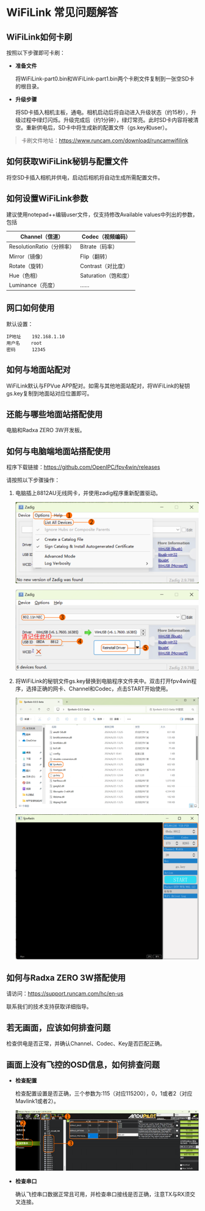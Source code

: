 # WiFiLink 常见问题解答

## WiFiLink如何卡刷

按照以下步骤即可卡刷：

- **准备文件**

  将WiFiLink-part0.bin和WiFiLink-part1.bin两个卡刷文件复制到一张空SD卡的根目录。

- **升级步骤**

  将SD卡插入相机主板，通电。相机启动后将自动进入升级状态（约15秒），升级过程中绿灯闪烁。升级完成后（约1分钟），绿灯常亮。此时SD卡内容将被清空。重新供电后，SD卡中将生成新的配置文件（gs.key和user）。

> 卡刷文件地址：https://www.runcam.com/download/runcamwifilink

## 如何获取WiFiLink秘钥与配置文件

将空SD卡插入相机并供电，启动后相机将自动生成所需配置文件。

## 如何设置WiFiLink参数

建议使用notepad++编辑user文件，仅支持修改Available values中列出的参数，包括

|Channel（信道）          |Codec（视频编码）    |
|------------------------|--------------------|
|ResolutionRatio（分辨率）|Bitrate（码率）     |
|Mirror（镜像）           |Flip（翻转）        |
|Rotate（旋转）           |Contrast（对比度）  |
|Hue（色相）              |Saturation（饱和度）|
|Luminance（亮度）        |……                 |

## 网口如何使用

默认设置：
```
IP地址    192.168.1.10
用户名    root
密码      12345
```

## 如何与地面站配对

WiFiLink默认与FPVue APP配对。如需与其他地面站配对，将WiFiLink的秘钥gs.key复制到地面站对应位置即可。

## 还能与哪些地面站搭配使用

电脑和Radxa ZERO 3W开发板。

## 如何与电脑端地面站搭配使用

程序下载链接：https://github.com/OpenIPC/fpv4win/releases

请按照以下步骤操作：

1. 电脑插上8812AU无线网卡，并使用zadig程序重新配置驱动。

   ![10](image/10.png)

   ![11](image/11.png)
2. 将WiFiLink的秘钥文件gs.key替换到电脑程序文件夹中。双击打开fpv4win程序，选择正确的网卡、Channel和Codec，点击START开始使用。

   ![12](image/12.png)

   ![13](image/13.png)

## 如何与Radxa ZERO 3W搭配使用

请访问：https://support.runcam.com/hc/en-us

联系我们的技术支持获取详细指导。

## 若无画面，应该如何排查问题

检查供电是否正常，并确认Channel、Codec、Key是否匹配正确。

## 画面上没有飞控的OSD信息，如何排查问题

- **检查配置**
  
  检查配置设置是否正确，三个参数为:115（对应115200），0，1或者2（对应Mavlink1或者2）。
  
  ![14](image/14.png)
- **检查串口**
  
  确认飞控串口数据正常且可用，并检查串口接线是否正确，注意TX与RX须交叉连接。
